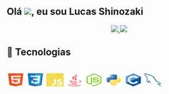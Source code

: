 ## Olá <img src="https://media.giphy.com/media/hvRJCLFzcasrR4ia7z/giphy.gif" width="25px">, eu sou Lucas Shinozaki

<div align="center">
  <a href="https://github.com/lucasshinozaki">
    <img height="180em" src="https://github-readme-stats.vercel.app/api?username=lucasshinozaki&show_icons=true&theme=dark&icon_color=ffffff&bg_color=0D1117"/>
  </a>
  <a href="https://github.com/lucasshinozaki">
    <img height="180em" src="https://github-readme-stats.vercel.app/api/top-langs/?username=lucasshinozaki&langs_count=7&layout=compact&theme=dark&icon_color=ffffff&bg_color=0D1117"/>
  </a>
</div>

<div align="center">
</div>

## 🚀 Tecnologias

<div style="display: inline_block"><br>
  <img align="center" height="30" width="40" src="https://raw.githubusercontent.com/devicons/devicon/master/icons/html5/html5-original.svg">
  <img align="center" height="30" width="40" src="https://raw.githubusercontent.com/devicons/devicon/master/icons/css3/css3-original.svg">
  <img align="center" height="30" width="40" src="https://raw.githubusercontent.com/devicons/devicon/master/icons/javascript/javascript-plain.svg">
  <img align="center" height="30" width="40" src="https://raw.githubusercontent.com/devicons/devicon/master/icons/java/java-plain.svg">
  <img align="center" height="30" width="40" src="https://raw.githubusercontent.com/devicons/devicon/master/icons/nodejs/nodejs-original.svg">
  <img align="center" height="30" width="40" src="https://raw.githubusercontent.com/devicons/devicon/master/icons/python/python-original.svg">
  <img align="center" height="30" width="40" src="https://raw.githubusercontent.com/devicons/devicon/master/icons/c/c-original.svg">
  <img align="center" height="30" width="40" src="https://raw.githubusercontent.com/devicons/devicon/master/icons/mysql/mysql-original.svg">
</div>
